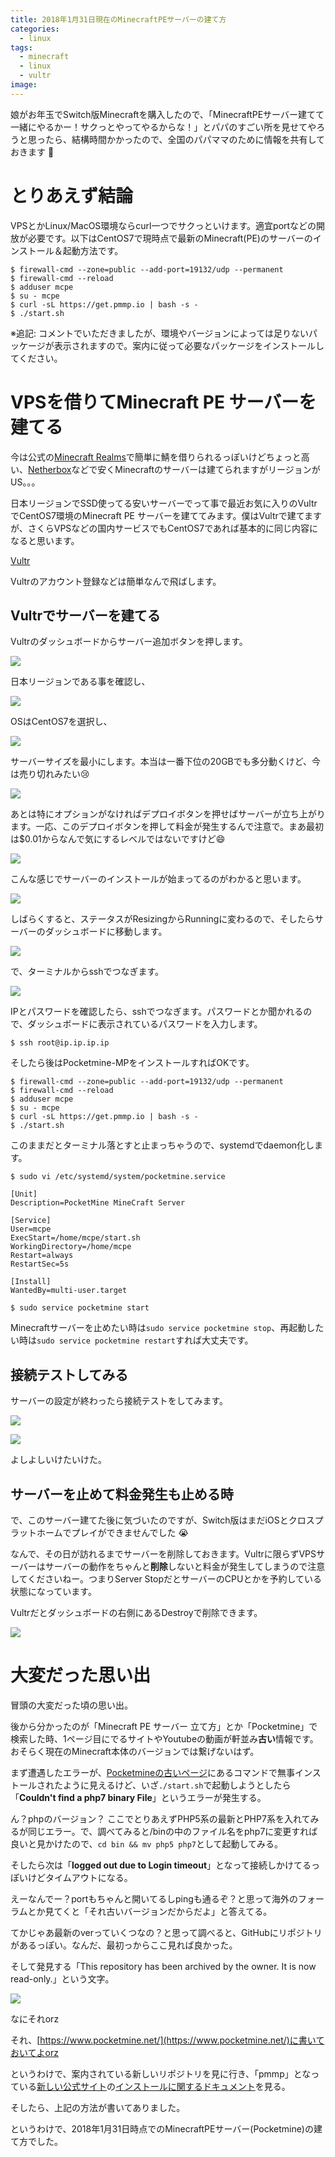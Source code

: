 ```yaml
---
title: 2018年1月31日現在のMinecraftPEサーバーの建て方
categories:
  - linux
tags:
  - minecraft
  - linux
  - vultr
image:
---
```

娘がお年玉でSwitch版Minecraftを購入したので、「MinecraftPEサーバー建てて一緒にやるかー！サクっとやってやるからな！」とパパのすごい所を見せてやろうと思ったら、結構時間かかったので、全国のパパママのために情報を共有しておきます 🙌

<!--more-->

# とりあえず結論

VPSとかLinux/MacOS環境ならcurl一つでサクっといけます。適宜portなどの開放が必要です。以下はCentOS7で現時点で最新のMinecraft(PE)のサーバーのインストール＆起動方法です。

```
$ firewall-cmd --zone=public --add-port=19132/udp --permanent
$ firewall-cmd --reload
$ adduser mcpe
$ su - mcpe
$ curl -sL https://get.pmmp.io | bash -s -
$ ./start.sh
```

※追記: コメントでいただきましたが、環境やバージョンによっては足りないパッケージが表示されますので。案内に従って必要なパッケージをインストールしてください。

# VPSを借りてMinecraft PE サーバーを建てる

今は公式の[Minecraft Realms](https://minecraft.net/ja-jp/realms/)で簡単に鯖を借りられるっぽいけどちょっと高い、[Netherbox](https://netherbox.com)などで安くMinecraftのサーバーは建てられますがリージョンがUS。。。

日本リージョンでSSD使ってる安いサーバーでって事で最近お気に入りのVultrでCentOS7環境のMinecraft PE サーバーを建ててみます。僕はVultrで建てますが、さくらVPSなどの国内サービスでもCentOS7であれば基本的に同じ内容になると思います。

[Vultr](https://www.vultr.com/?ref=6909033)

Vultrのアカウント登録などは簡単なんで飛ばします。

## Vultrでサーバーを建てる

Vultrのダッシュボードからサーバー追加ボタンを押します。

![](https://s3-ap-northeast-1.amazonaws.com/t4traw/blog/2018-01-31_12-21-29.png)

日本リージョンである事を確認し、

![](https://s3-ap-northeast-1.amazonaws.com/t4traw/blog/2018-01-31_12-24-08.png)

OSはCentOS7を選択し、

![](https://s3-ap-northeast-1.amazonaws.com/t4traw/blog/2018-01-31_12-24-49.png)

サーバーサイズを最小にします。本当は一番下位の20GBでも多分動くけど、今は売り切れみたい😢

![](https://s3-ap-northeast-1.amazonaws.com/t4traw/blog/2018-01-31_12-25-23.png)

あとは特にオプションがなければデプロイボタンを押せばサーバーが立ち上がります。一応、このデプロイボタンを押して料金が発生するんで注意で。まあ最初は$0.01からなんで気にするレベルではないですけど😄

![](https://s3-ap-northeast-1.amazonaws.com/t4traw/blog/2018-01-31_12-26-45.png)

こんな感じでサーバーのインストールが始まってるのがわかると思います。

![](https://s3-ap-northeast-1.amazonaws.com/t4traw/blog/2018-01-31_12-31-20.png)

しばらくすると、ステータスがResizingからRunningに変わるので、そしたらサーバーのダッシュボードに移動します。

![](https://s3-ap-northeast-1.amazonaws.com/t4traw/blog/2018-01-31_12-33-31.png)

で、ターミナルからsshでつなぎます。

![](https://s3-ap-northeast-1.amazonaws.com/t4traw/blog/2018-01-31_12-34-48.png)

IPとパスワードを確認したら、sshでつなぎます。パスワードとか聞かれるので、ダッシュボードに表示されているパスワードを入力します。

```
$ ssh root@ip.ip.ip.ip
```

そしたら後はPocketmine-MPをインストールすればOKです。

```
$ firewall-cmd --zone=public --add-port=19132/udp --permanent
$ firewall-cmd --reload
$ adduser mcpe
$ su - mcpe
$ curl -sL https://get.pmmp.io | bash -s -
$ ./start.sh
```

このままだとターミナル落とすと止まっちゃうので、systemdでdaemon化します。

```
$ sudo vi /etc/systemd/system/pocketmine.service
```

```
[Unit]
Description=PocketMine MineCraft Server

[Service]
User=mcpe
ExecStart=/home/mcpe/start.sh
WorkingDirectory=/home/mcpe
Restart=always
RestartSec=5s

[Install]
WantedBy=multi-user.target
```

```
$ sudo service pocketmine start
```

Minecraftサーバーを止めたい時は`sudo service pocketmine stop`、再起動したい時は`sudo service pocketmine restart`すれば大丈夫です。

## 接続テストしてみる

サーバーの設定が終わったら接続テストをしてみます。

![](https://s3-ap-northeast-1.amazonaws.com/t4traw/blog/2018-01-31_13-38-06.png)

![](https://s3-ap-northeast-1.amazonaws.com/t4traw/blog/_2018-01-31_13_35_36.png)

よしよしいけたいけた。

## サーバーを止めて料金発生も止める時

で、このサーバー建てた後に気づいたのですが、Switch版はまだiOSとクロスプラットホームでプレイができませんでした 😭

なんで、その日が訪れるまでサーバーを削除しておきます。Vultrに限らずVPSサーバーはサーバーの動作をちゃんと**削除**しないと料金が発生してしまうので注意してくださいねー。つまりServer StopだとサーバーのCPUとかを予約している状態になっています。

Vultrだとダッシュボードの右側にあるDestroyで削除できます。

![](https://s3-ap-northeast-1.amazonaws.com/t4traw/blog/2018-01-31_13-29-21.png)

# 大変だった思い出

冒頭の大変だった頃の思い出。

後から分かったのが「Minecraft PE サーバー 立て方」とか「Pocketmine」で検索した時、1ページ目にでるサイトやYoutubeの動画が軒並み**古い**情報です。おそらく現在のMinecraft本体のバージョンでは繋げないはず。

まず遭遇したエラーが、[Pocketmineの古いページ](https://www.pocketmine.net/?lang=ja)にあるコマンドで無事インストールされたように見えるけど、いざ`./start.sh`で起動しようとしたら「**Couldn't find a php7 binary File**」というエラーが発生する。

ん？phpのバージョン？ ここでとりあえずPHP5系の最新とPHP7系を入れてみるが同じエラー。で、調べてみると/binの中のファイル名をphp7に変更すれば良いと見かけたので、`cd bin && mv php5 php7`として起動してみる。

そしたら次は「**logged out due to Login timeout**」となって接続しかけてるっぽいけどタイムアウトになる。

えーなんでー？portもちゃんと開いてるしpingも通るぞ？と思って海外のフォーラムとか見てくと「それ古いバージョンだからだよ」と答えてる。

てかじゃあ最新のverっていくつなの？と思って調べると、GitHubにリポジトリがあるっぽい。なんだ、最初っからここ見れば良かった。

そして発見する「This repository has been archived by the owner. It is now read-only.」という文字。

![](https://s3-ap-northeast-1.amazonaws.com/t4traw/blog/2018-01-31_13-15-20.png)

なにそれorz

それ、[https://www.pocketmine.net/](https://www.pocketmine.net/)に書いておいてよorz

というわけで、案内されている新しいリポジトリを見に行き、「pmmp」となっている[新しい公式サイト](https://pmmp.io/)の[インストールに関するドキュメント](//pmmp.readthedocs.io/en/rtfd/installation.html)を見る。

そしたら、上記の方法が書いてありました。

というわけで、2018年1月31日時点でのMinecraftPEサーバー(Pocketmine)の建て方でした。
